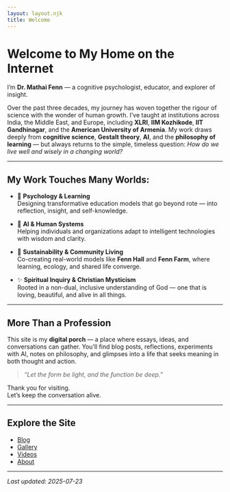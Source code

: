 ```yaml
---
layout: layout.njk
title: Welcome
---
```


# Welcome to My Home on the Internet



I’m **Dr. Mathai Fenn** — a cognitive psychologist, educator, and explorer of insight.

Over the past three decades, my journey has woven together the rigour of science with the wonder of human growth. I’ve taught at institutions across India, the Middle East, and Europe, including **XLRI**, **IIM Kozhikode**, **IIT Gandhinagar**, and the **American University of Armenia**. My work draws deeply from **cognitive science**, **Gestalt theory**, **AI**, and the **philosophy of learning** — but always returns to the simple, timeless question: *How do we live well and wisely in a changing world?*

---

## My Work Touches Many Worlds:

- 🧠 **Psychology & Learning**  
  Designing transformative education models that go beyond rote — into reflection, insight, and self-knowledge.

- 🤖 **AI & Human Systems**  
  Helping individuals and organizations adapt to intelligent technologies with wisdom and clarity.

- 🏡 **Sustainability & Community Living**  
  Co-creating real-world models like **Fenn Hall** and **Fenn Farm**, where learning, ecology, and shared life converge.

- ✨ **Spiritual Inquiry & Christian Mysticism**  
  Rooted in a non-dual, inclusive understanding of God — one that is loving, beautiful, and alive in all things.

---

## More Than a Profession

This site is my **digital porch** — a place where essays, ideas, and conversations can gather. You’ll find blog posts, reflections, experiments with AI, notes on philosophy, and glimpses into a life that seeks meaning in both thought and action.

> *“Let the form be light, and the function be deep.”*

Thank you for visiting.  
Let’s keep the conversation alive.

---

## Explore the Site

- [Blog](/blog)
- [Gallery](/gallery)
- [Videos](/videos)
- [About](/about)

---

_Last updated: 2025-07-23_  
